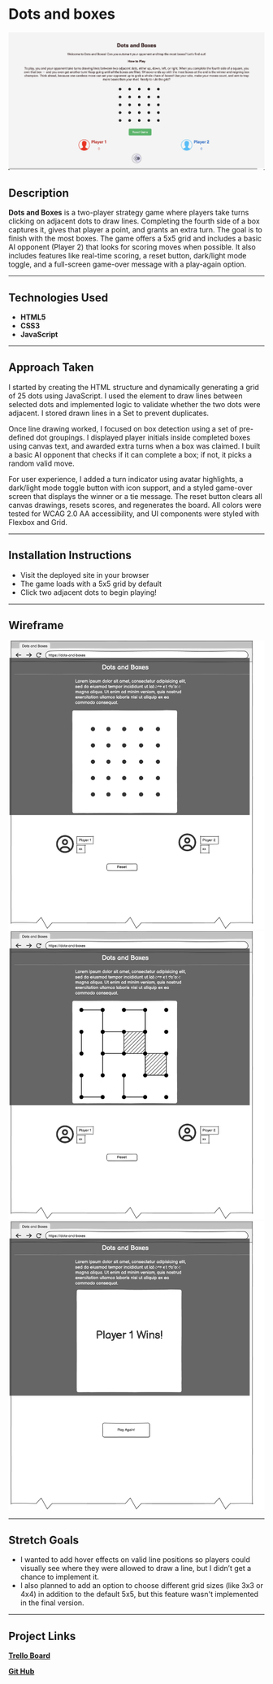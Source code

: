 # Dots and boxes

![Screenshot of Dots and Boxes](./assets/4.jpg)

## Description

**Dots and Boxes** is a two-player strategy game where players take turns clicking on adjacent dots to draw lines. Completing the fourth side of a box captures it, gives that player a point, and grants an extra turn. The goal is to finish with the most boxes. The game offers a 5x5 grid and includes a basic AI opponent (Player 2) that looks for scoring moves when possible. It also includes features like real-time scoring, a reset button, dark/light mode toggle, and a full-screen game-over message with a play-again option.

---

## Technologies Used

- **HTML5**
- **CSS3**
- **JavaScript**

---

## Approach Taken

I started by creating the HTML structure and dynamically generating a grid of 25 dots using JavaScript. I used the <canvas> element to draw lines between selected dots and implemented logic to validate whether the two dots were adjacent. I stored drawn lines in a Set to prevent duplicates.

Once line drawing worked, I focused on box detection using a set of pre-defined dot groupings. I displayed player initials inside completed boxes using canvas text, and awarded extra turns when a box was claimed. I built a basic AI opponent that checks if it can complete a box; if not, it picks a random valid move.

For user experience, I added a turn indicator using avatar highlights, a dark/light mode toggle button with icon support, and a styled game-over screen that displays the winner or a tie message. The reset button clears all canvas drawings, resets scores, and regenerates the board. All colors were tested for WCAG 2.0 AA accessibility, and UI components were styled with Flexbox and Grid.

---

## Installation Instructions

- Visit the deployed site in your browser
- The game loads with a 5x5 grid by default
- Click two adjacent dots to begin playing!

---

## Wireframe

![Dots and Boxes Wireframe](./assets/1.png)
![Dots and Boxes Wireframe 2](./assets/2.png)
![Dots and Boxes Wireframe 3](./assets/3.png)

---

## Stretch Goals

- I wanted to add hover effects on valid line positions so players could visually see where they were allowed to draw a line, but I didn’t get a chance to implement it.
- I also planned to add an option to choose different grid sizes (like 3x3 or 4x4) in addition to the default 5x5, but this feature wasn't implemented in the final version.

---

## Project Links

**[Trello Board](https://trello.com/b/5XCmM7b6/dots-and-boxes)**

**[Git Hub](https://github.com/Diana961216/Dots-and-Boxes-Project)**
